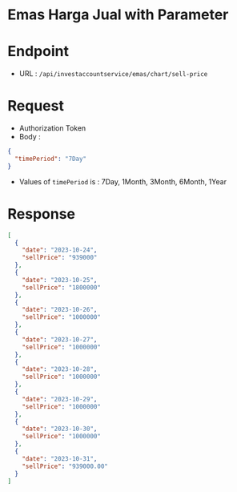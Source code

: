 # Emas Harga Jual with Parameter

# Endpoint

- URL : `/api/investaccountservice/emas/chart/sell-price`

# Request

- Authorization Token
- Body :

```json
{
  "timePeriod": "7Day"
}
```

- Values of `timePeriod` is : 7Day, 1Month, 3Month, 6Month, 1Year

# Response

```json
[
  {
    "date": "2023-10-24",
    "sellPrice": "939000"
  },
  {
    "date": "2023-10-25",
    "sellPrice": "1800000"
  },
  {
    "date": "2023-10-26",
    "sellPrice": "1000000"
  },
  {
    "date": "2023-10-27",
    "sellPrice": "1000000"
  },
  {
    "date": "2023-10-28",
    "sellPrice": "1000000"
  },
  {
    "date": "2023-10-29",
    "sellPrice": "1000000"
  },
  {
    "date": "2023-10-30",
    "sellPrice": "1000000"
  },
  {
    "date": "2023-10-31",
    "sellPrice": "939000.00"
  }
]
```
